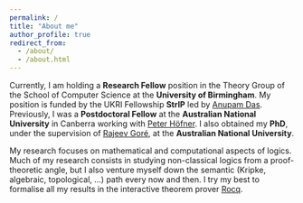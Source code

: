 ```yaml
---
permalink: /
title: "About me"
author_profile: true
redirect_from: 
  - /about/
  - /about.html
---
```


Currently, I am holding a __Research Fellow__ position in the Theory Group of the School of Computer Science at the __University of Birmingham__. My position is funded by the UKRI Fellowship __StrIP__ led by [Anupam Das](https://www.anupamdas.com). Previously, I was a __Postdoctoral Fellow__ at the __Australian National University__ in Canberra working with [Peter Höfner](https://comp.anu.edu.au/people/peter-hoefner/). I also obtained my __PhD__, under the supervision of [Rajeev Goré](https://scholar.google.co.uk/citations?user=2lWIhEgAAAAJ&hl), at the __Australian National University__.

My research focuses on mathematical and computational aspects of logics. Much of my research consists in studying non-classical logics from a proof-theoretic angle, but I also venture myself down the semantic (Kripke, algebraic, topological, ...) path every now and then. I try my best to formalise all my results in the interactive theorem prover [Rocq](https://rocq-prover.org).
